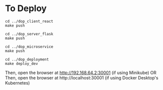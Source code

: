 # To Deploy

```
cd ../dop_client_react
make push

cd ../dop_server_flask
make push

cd ../dop_microservice
make push

cd ../dop_deployment
make deploy_dev
```

Then, open the browser at http://192.168.64.2:30001 (if using Minikube)
OR
Then, open the browser at http://localhost:30001 (if using Docker Desktop's Kubernetes)
